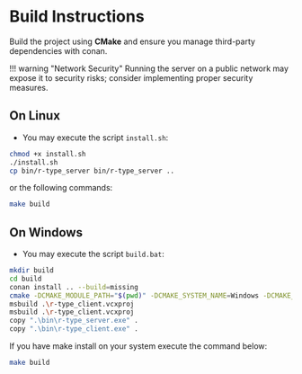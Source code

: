 # Build Instructions
Build the project using **CMake** and ensure you manage third-party dependencies with conan.

!!! warning "Network Security"
    Running the server on a public network may expose it to security risks; consider implementing proper security measures.
## On Linux
 - You may execute the script `install.sh`:
```bash
chmod +x install.sh
./install.sh
cp bin/r-type_server bin/r-type_server ..
```

or the following commands:
```bash
make build
```

## On Windows
 - You may execute the script `build.bat`:
```bash
mkdir build
cd build
conan install .. --build=missing
cmake -DCMAKE_MODULE_PATH="$(pwd)" -DCMAKE_SYSTEM_NAME=Windows -DCMAKE_CXX_COMPILER=i686-w64-mingw32-g++ ..
msbuild .\r-type_client.vcxproj
msbuild .\r-type_client.vcxproj
copy ".\bin\r-type_server.exe" .
copy ".\bin\r-type_client.exe" .
```

If you have make install on your system execute the command below:
```bash
make build
```
